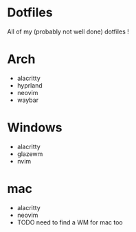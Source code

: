 # Dotfiles

All of my (probably not well done) dotfiles !

# Arch
- alacritty
- hyprland
- neovim
- waybar

# Windows
- alacritty
- glazewm
- nvim

# mac
- alacritty
- neovim
-  TODO need to find a WM for mac too
